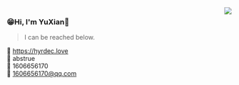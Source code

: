 <img align="right" src="https://github-readme-stats.vercel.app/api?username=yxplus1116&show_icons=true&icon_color=805AD5&bg_color=ffffff&count_private=true" />

### 😁Hi, I'm YuXian👋
>I can be reached below.

🔗 https://hyrdec.love<br />
💬 abstrue<br />
🐧 1606656170<br />
💌 1606656170@qq.com<br />

<!--
**yxplus1116/yxplus1116** is a ✨ _special_ ✨ repository because its `README.md` (this file) appears on your GitHub profile.

Here are some ideas to get you started:

- 🔭 I’m currently working on ...
- 🌱 I’m currently learning ...
- 👯 I’m looking to collaborate on ...
- 🤔 I’m looking for help with ...
- 💬 Ask me about ...
- 📫 How to reach me: ...
- 😄 Pronouns: ...
- ⚡ Fun fact: ...
-->
